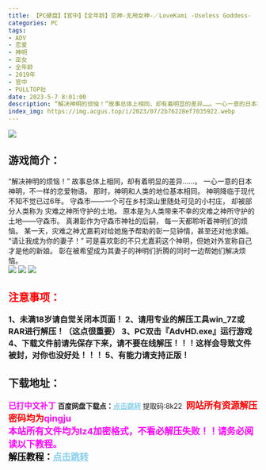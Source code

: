 ```yaml
---
title: 【PC硬盘】【官中】【全年龄】恋神-无用女神-／LoveKami -Useless Goddess-
categories: PC
tags:
- ADV
- 恋爱
- 神明
- 巫女
- 全年龄
- 2019年
- 官中
- PULLTOP社
date: 2023-5-7 8:01:00
description: “解决神明的烦恼！”故事总体上相同，却有着明显的差异……。一心一意的日本神明，不一样的恋爱物语。那时，神明和人类的地位基本相同。神明降临于现代不知不觉已过6年。
index_img: https://img.acgus.top/i/2023/07/2b76228ef7035922.webp
---
```

![](https://img.acgus.top/i/2023/07/2b76228ef7035922.webp)
## 游戏简介：
“解决神明的烦恼！”
故事总体上相同，却有着明显的差异……。
一心一意的日本神明，不一样的恋爱物语。
那时，神明和人类的地位基本相同。
神明降临于现代不知不觉已过6年。
守森市——一个可在乡村深山里随处可见的小村庄，
却被部分人类称为
灾难之神所守护的土地。
原本是为人类带来不幸的灾难之神所守护的土地——守森市。
真濑彰作为守森市神社的后嗣，
每一天都聆听着神明们的烦恼。
某一天，灾难之神尤嘉莉对给她施予帮助的彰一见钟情，甚至还对他求婚。
“请让我成为你的妻子！”
可是喜欢彰的不只尤嘉莉这个神明，但她对外宣称自己才是他的新娘。
彰在被希望成为其妻子的神明们折腾的同时一边帮她们解决烦恼。   
![](https://img.acgus.top/i/2023/07/f18eb7052f035851.webp)
![](https://img.acgus.top/i/2023/07/dcbe485b05035847.webp)
![](https://img.acgus.top/i/2023/07/d25a2afac1035844.webp)





## <font color=#FF0000 >注意事项：</font>
<font size=3><b>1、未满18岁请自觉关闭本页面！
2、请用专业的解压工具win_7Z或RAR进行解压！（这点很重要）
3、PC双击『AdvHD.exe』运行游戏
4、下载文件前请先保存下来，请不要在线解压！！！这样会导致文件被封，对你也没好处！！！
5、有能力请支持正版！</b></font>

## 下载地址：
<font color=#FF00FF size=3><b>已打中文补丁</b></font>
<b>百度网盘下载点：</b><a href="https://pan.baidu.com/s/1zrPoev7bYNCxU311oFAMMQ?pwd=8k22" style="color: #87CEEB;"><b>点击跳转</b></a> 提取码:8k22
<a style="padding: 0" href="https://post.qingju.org/AD/"><img style="max-width:100%" src="https://img.acgus.top/i/2024/07/478f689b8021d8d499ab43d21acf137a.gif" alt=""></a>
<b><font color=#FF0000 size=4>网站所有资源解压密码均为</b></font><b><font color=#FF00FF size=4>qingju</font><font color=#FF0000 ></font></b><br><b><font color=#FF00FF size=4>本站所有文件均为lz4加密格式，不看必解压失败！！请务必阅读以下教程。</b></font><br><b><font color=#000 size=4>解压教程：</b><a href="https://post.qingju.org/tutorial/000/" style="color: #87CEEB;"><b>点击跳转</b></a>
